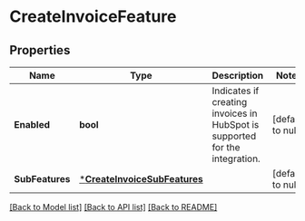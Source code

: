 # CreateInvoiceFeature

## Properties
Name | Type | Description | Notes
------------ | ------------- | ------------- | -------------
**Enabled** | **bool** | Indicates if creating invoices in HubSpot is supported for the integration. | [default to null]
**SubFeatures** | [***CreateInvoiceSubFeatures**](CreateInvoiceSubFeatures.md) |  | [default to null]

[[Back to Model list]](../README.md#documentation-for-models) [[Back to API list]](../README.md#documentation-for-api-endpoints) [[Back to README]](../README.md)

